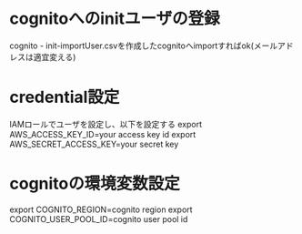 # cognitoへのinitユーザの登録
cognito - init-importUser.csvを作成したcognitoへimportすればok(メールアドレスは適宜変える)

# credential設定
IAMロールでユーザを設定し、以下を設定する
export AWS_ACCESS_KEY_ID=your access key id
export AWS_SECRET_ACCESS_KEY=your secret key

# cognitoの環境変数設定
export COGNITO_REGION=cognito region
export COGNITO_USER_POOL_ID=cognito user pool id
